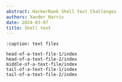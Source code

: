 ```yaml
---
abstract: HackerRank Shell text Challenges
authors: Xander Harris
date: 2024-03-07
title: Shell text
---
```


```{toctree}
:caption: text files

head-of-a-text-file-1/index
head-of-a-text-file-2/index
middle-of-a-text-file/index
tail-of-a-text-file-1/index
tail-of-a-text-file-2/index
```

```{index} shell; text
```

```{sectionauthor} Xander Harris <xandertheharris@gmail.com>
```
